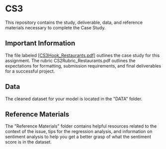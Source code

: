 # CS3

This repository contains the study, deliverable, data, and reference materials necessary to complete the Case Study.

## Important Information
The file labeled [[CS3Hook_Restaurants.pdf]](https://github.com/alicevadney/CS3/blob/e8e8cd23c9f32adc80b45046b602bc09a99a4abd/CS3Hook_Restaurants.pdf) outlines the case study for this assignment. The rubric CS2Rubric_Restaurants.pdf outlines the expectations for formatting, submission requirements, and final deliverables for a successful project.

## Data
The cleaned dataset for your model is located in the "DATA" folder.

## Reference Materials
The "Reference Materials" folder contains helpful resources related to the context of the issue, tips for the regression analysis, and information on sentiment analysis to help you get a better grasp of what the sentiment score is in the dataset.
